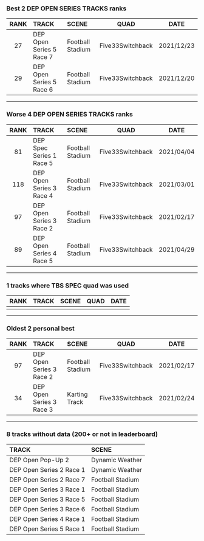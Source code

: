 ### Best 2 DEP OPEN SERIES TRACKS ranks
|RANK|TRACK|SCENE|QUAD|DATE|
|:---:|:---|:---|:---:|:---:|
|27|DEP Open Series 5 Race 7|Football Stadium|Five33Switchback|2021/12/23|
|29|DEP Open Series 5 Race 6|Football Stadium|Five33Switchback|2021/12/20|
---
### Worse 4 DEP OPEN SERIES TRACKS ranks
|RANK|TRACK|SCENE|QUAD|DATE|
|:---:|:---|:---|:---:|:---:|
|81|DEP Spec Series 1 Race 5|Football Stadium|Five33Switchback|2021/04/04|
|118|DEP Open Series 3 Race 4|Football Stadium|Five33Switchback|2021/03/01|
|97|DEP Open Series 3 Race 2|Football Stadium|Five33Switchback|2021/02/17|
|89|DEP Open Series 4 Race 5|Football Stadium|Five33Switchback|2021/04/29|
---
### 1 tracks where TBS SPEC quad was used
|RANK|TRACK|SCENE|QUAD|DATE|
|:---:|:---|:---|:---:|:---:|
||||||
---
### Oldest 2 personal best
|RANK|TRACK|SCENE|QUAD|DATE|
|:---:|:---|:---|:---:|:---:|
|97|DEP Open Series 3 Race 2|Football Stadium|Five33Switchback|2021/02/17|
|34|DEP Open Series 3 Race 3|Karting Track|Five33Switchback|2021/02/24|
---
### 8 tracks without data (200+ or not in leaderboard)
|TRACK|SCENE|
|:---|:---|
|DEP Open Pop-Up 2|Dynamic Weather|
|DEP Open Series 2 Race 1|Dynamic Weather|
|DEP Open Series 2 Race 7|Football Stadium|
|DEP Open Series 3 Race 1|Football Stadium|
|DEP Open Series 3 Race 5|Football Stadium|
|DEP Open Series 3 Race 6|Football Stadium|
|DEP Open Series 4 Race 1|Football Stadium|
|DEP Open Series 5 Race 1|Football Stadium|
